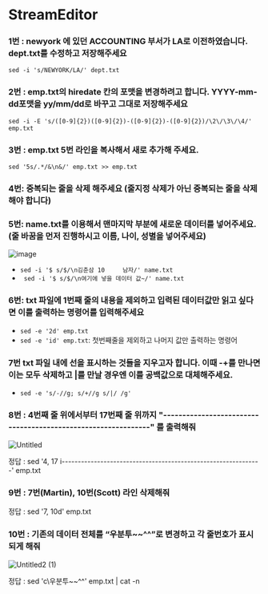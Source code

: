 # StreamEditor
### 1번 : newyork 에 있던 ACCOUNTING 부서가 LA로 이전하였습니다. dept.txt를 수정하고 저장해주세요
`sed -i 's/NEWYORK/LA/' dept.txt`



### 2번 : emp.txt의 hiredate 칸의 포맷을 변경하려고 합니다. YYYY-mm-dd포맷을 yy/mm/dd로 바꾸고 그대로 저장해주세요
`sed -i -E 's/([0-9]{2})([0-9]{2})-([0-9]{2})-([0-9]{2})/\2\/\3\/\4/' emp.txt`


### 3번 :  emp.txt 5번 라인을 복사해서 새로 추가해 주세요. 
`sed '5s/.*/&\n&/' emp.txt >> emp.txt`

### 4번:  중복되는 줄을 삭제 해주세요 (줄지정 삭제가 아닌 중복되는 줄을 삭제해야 합니다)



### 5번: name.txt를 이용해서 맨마지막 부분에 새로운 데이터를 넣어주세요. (줄 바꿈을 먼저 진행하시고 이름, 나이, 성별을 넣어주세요)
![image](https://github.com/JiJuOh/StreamEditor/assets/81970382/d4597ea3-f66f-4076-9616-1b3ba64e1e5f)
- `sed -i '$ s/$/\n김춘삼 10     남자/' name.txt`
- ` sed -i '$ s/$/\n여기에 넣을 데이터 값~/' name.txt`

### 6번: txt 파일에 1번째 줄의 내용을 제외하고 입력된 데이터값만 읽고 싶다면 이를 출력하는 명령어를 입력해주세요
- `sed -e '2d' emp.txt`
- `sed -e 'id' emp.txt`: 첫번째줄을 제외하고 나머지 값만 출력하는 명령어

### 7번 txt 파일 내에 선을 표시하는 것들을 지우고자 합니다. 이때 -+를 만나면 이는 모두 삭제하고 |를 만날 경우엔 이를 공백값으로 대체해주세요.
- `sed -e 's/-//g; s/+//g s/|/ /g'`


### 8번 : 4번째 줄 위에서부터 17번째 줄 위까지 "--------------------------------------------------------------" 를 출력해줘
![Untitled](https://github.com/JiJuOh/StreamEditor/assets/112544126/87a590d4-5ce4-4906-ac27-02d431f7fde2)

정답 : sed '4, 17 i\--------------------------------------------------------------' emp.txt

### 9번 : 7번(Martin), 10번(Scott) 라인 삭제해줘
정답 : sed '7, 10d' emp.txt

### 10번 : 기존의 데이터 전체를 “우분투~~^^”로 변경하고 각 줄번호가 표시되게 해줘
![Untitled2 (1)](https://github.com/JiJuOh/StreamEditor/assets/112544126/8d6f9bf4-daad-430c-8afe-d059e05d41b3)

정답 : sed 'c\\우분투~~^^' emp.txt | cat -n
